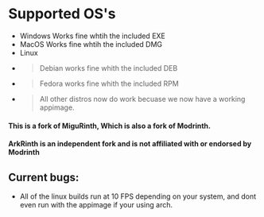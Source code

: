 # Supported OS's

- Windows
Works fine whtih the included EXE
- MacOS
Works fine whtih the included DMG
- Linux
- > Debian works fine whith the included DEB
- > Fedora works fine whith the included RPM
- > All other distros now do work becuase we now have a working appimage.

#### This is a fork of MiguRinth, Which is also a fork of Modrinth.
#### ArkRinth is an independent fork and is not affiliated with or endorsed by Modrinth

## Current bugs:
- All of the linux builds run at 10 FPS depending on your system, and dont even run with the appimage if your using arch.
